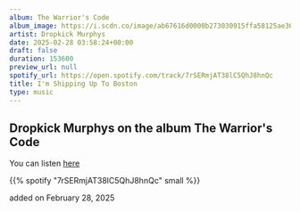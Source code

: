 ```yaml
---
album: The Warrior's Code
album_image: https://i.scdn.co/image/ab67616d0000b273030915ffa58125ae36f13a6f
artist: Dropkick Murphys
date: 2025-02-28 03:58:24+00:00
draft: false
duration: 153600
preview_url: null
spotify_url: https://open.spotify.com/track/7rSERmjAT38lC5QhJ8hnQc
title: I'm Shipping Up To Boston
type: music
---
```



## Dropkick Murphys on the album The Warrior's Code

You can listen [here](https://open.spotify.com/track/7rSERmjAT38lC5QhJ8hnQc)

{{% spotify "7rSERmjAT38lC5QhJ8hnQc" small %}}

added on February 28, 2025